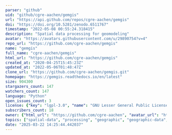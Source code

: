 ```yaml
---
parser: "github"
uid: "github/cgre-aachen/gemgis"
url: "https://api.github.com/repos/cgre-aachen/gemgis"
doi: "https://doi.org/10.5281/zenodo.6511767"
timestamp: "2022-05-08 00:55:24.318415"
description: "Spatial data processing for geomodeling"
avatar: "https://avatars.githubusercontent.com/u/29890754?v=4"
repo_url: "https://github.com/cgre-aachen/gemgis"
name: "gemgis"
full_name: "cgre-aachen/gemgis"
html_url: "https://github.com/cgre-aachen/gemgis"
created_at: "2020-04-25T15:45:23Z"
updated_at: "2022-05-06T01:48:47Z"
clone_url: "https://github.com/cgre-aachen/gemgis.git"
homepage: "https://gemgis.readthedocs.io/en/latest"
size: 904300
stargazers_count: 147
watchers_count: 147
language: "Python"
open_issues_count: 3
license: {"key": "lgpl-3.0", "name": "GNU Lesser General Public License v3.0", "spdx_id": "LGPL-3.0", "url": "https://api.github.com/licenses/lgpl-3.0", "node_id": "MDc6TGljZW5zZTEy"}
subscribers_count: 18
owner: {"html_url": "https://github.com/cgre-aachen", "avatar_url": "https://avatars.githubusercontent.com/u/29890754?v=4", "login": "cgre-aachen", "type": "Organization"}
topics: ["spatial-data", "processing", "geographic", "geographic-data", "vector-data", "raster-data", "geomodeling", "modeling", "visualization", "python", "jupyter", "jupyter-notebook", "notebooks", "geospatial"]
date: "2025-03-22 14:25:44.442037"
---
```

